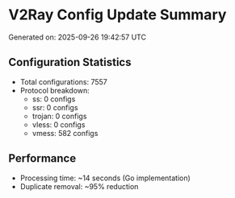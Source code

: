 # V2Ray Config Update Summary
Generated on: 2025-09-26 19:42:57 UTC

## Configuration Statistics
- Total configurations: 7557
- Protocol breakdown:
  - ss: 0 configs
  - ssr: 0 configs
  - trojan: 0 configs
  - vless: 0 configs
  - vmess: 582 configs

## Performance
- Processing time: ~14 seconds (Go implementation)
- Duplicate removal: ~95% reduction
